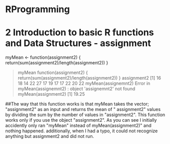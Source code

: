 # RProgramming
# 2 Introduction to basic R functions and Data Structures - assignment
myMean <- function(assignment2) { return(sum(assignment2)/length(assignment2)) }
> myMean
function(assignment2) { return(sum(assignment2)/length(assignment2)) }
> assignment2
 [1] 16 18 14 22 27 17 19 17 17 22 20 22
> myMean(assignemnt2)
Error in myMean(assignemnt2) : object 'assignemnt2' not found
> myMean(assignment2)
[1] 19.25

##The way that this function works is that myMean takes the vector; "assignment2" as an input and returns the mean of " assignment2" values 
by dividing the sum by the number of values in "assignment2". This function works only if you use the object "assignment2". As you can see I initially 
accidently only ran "myMean" instead of myMean(assignment2)" 
and nothing happened. additionally, when I had a typo, it could not recognize anything but assignment2 and did not run.
